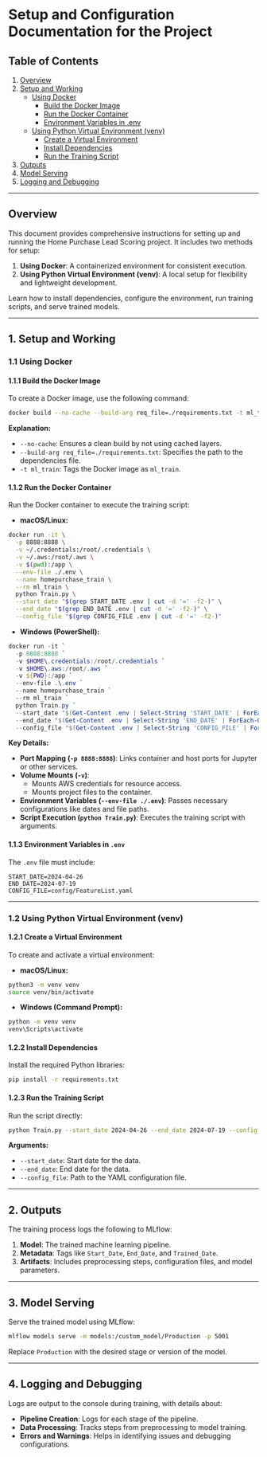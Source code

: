 # Setup and Configuration Documentation for the Project

## Table of Contents
1. [Overview](#overview)
2. [Setup and Working](#setup-and-working)
   - [Using Docker](#using-docker)
     - [Build the Docker Image](#build-the-docker-image)
     - [Run the Docker Container](#run-the-docker-container)
     - [Environment Variables in .env](#environment-variables-in-env)
   - [Using Python Virtual Environment (venv)](#using-python-virtual-environment-venv)
     - [Create a Virtual Environment](#create-a-virtual-environment)
     - [Install Dependencies](#install-dependencies)
     - [Run the Training Script](#run-the-training-script)
3. [Outputs](#outputs)
4. [Model Serving](#model-serving)
5. [Logging and Debugging](#logging-and-debugging)

---

## Overview

This document provides comprehensive instructions for setting up and running the Home Purchase Lead Scoring project. It includes two methods for setup:

1. **Using Docker**: A containerized environment for consistent execution.
2. **Using Python Virtual Environment (venv)**: A local setup for flexibility and lightweight development.

Learn how to install dependencies, configure the environment, run training scripts, and serve trained models.

---

## 1. Setup and Working

### 1.1 Using Docker

#### 1.1.1 Build the Docker Image

To create a Docker image, use the following command:

```bash
docker build --no-cache --build-arg req_file=./requirements.txt -t ml_train .
```

**Explanation:**
- `--no-cache`: Ensures a clean build by not using cached layers.
- `--build-arg req_file=./requirements.txt`: Specifies the path to the dependencies file.
- `-t ml_train`: Tags the Docker image as `ml_train`.

#### 1.1.2 Run the Docker Container

Run the Docker container to execute the training script:

- **macOS/Linux:**

```bash
docker run -it \
  -p 8888:8888 \
  -v ~/.credentials:/root/.credentials \
  -v ~/.aws:/root/.aws \
  -v $(pwd):/app \
  --env-file ./.env \
  --name homepurchase_train \
  --rm ml_train \
  python Train.py \
  --start_date "$(grep START_DATE .env | cut -d '=' -f2-)" \
  --end_date "$(grep END_DATE .env | cut -d '=' -f2-)" \
  --config_file "$(grep CONFIG_FILE .env | cut -d '=' -f2-)"
```

- **Windows (PowerShell):**

```powershell
docker run -it `
  -p 8888:8888 `
  -v $HOME\.credentials:/root/.credentials `
  -v $HOME\.aws:/root/.aws `
  -v ${PWD}:/app `
  --env-file .\.env `
  --name homepurchase_train `
  --rm ml_train `
  python Train.py `
  --start_date "$(Get-Content .env | Select-String 'START_DATE' | ForEach-Object { $_ -replace 'START_DATE=', '' })" `
  --end_date "$(Get-Content .env | Select-String 'END_DATE' | ForEach-Object { $_ -replace 'END_DATE=', '' })" `
  --config_file "$(Get-Content .env | Select-String 'CONFIG_FILE' | ForEach-Object { $_ -replace 'CONFIG_FILE=', '' })"
```

**Key Details:**
- **Port Mapping (`-p 8888:8888`)**: Links container and host ports for Jupyter or other services.
- **Volume Mounts (`-v`)**:
  - Mounts AWS credentials for resource access.
  - Mounts project files to the container.
- **Environment Variables (`--env-file ./.env`)**: Passes necessary configurations like dates and file paths.
- **Script Execution (`python Train.py`)**: Executes the training script with arguments.

#### 1.1.3 Environment Variables in `.env`

The `.env` file must include:

```env
START_DATE=2024-04-26
END_DATE=2024-07-19
CONFIG_FILE=config/FeatureList.yaml
```

---

### 1.2 Using Python Virtual Environment (venv)

#### 1.2.1 Create a Virtual Environment

To create and activate a virtual environment:

- **macOS/Linux:**

```bash
python3 -m venv venv
source venv/bin/activate
```

- **Windows (Command Prompt):**

```cmd
python -m venv venv
venv\Scripts\activate
```

#### 1.2.2 Install Dependencies

Install the required Python libraries:

```bash
pip install -r requirements.txt
```

#### 1.2.3 Run the Training Script

Run the script directly:

```bash
python Train.py --start_date 2024-04-26 --end_date 2024-07-19 --config_file config/FeatureList.yaml
```

**Arguments:**
- `--start_date`: Start date for the data.
- `--end_date`: End date for the data.
- `--config_file`: Path to the YAML configuration file.

---

## 2. Outputs

The training process logs the following to MLflow:

1. **Model**: The trained machine learning pipeline.
2. **Metadata**: Tags like `Start_Date`, `End_Date`, and `Trained_Date`.
3. **Artifacts**: Includes preprocessing steps, configuration files, and model parameters.

---

## 3. Model Serving

Serve the trained model using MLflow:

```bash
mlflow models serve -m models:/custom_model/Production -p 5001
```

Replace `Production` with the desired stage or version of the model.

---

## 4. Logging and Debugging

Logs are output to the console during training, with details about:

- **Pipeline Creation**: Logs for each stage of the pipeline.
- **Data Processing**: Tracks steps from preprocessing to model training.
- **Errors and Warnings**: Helps in identifying issues and debugging configurations.

